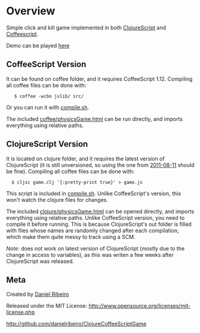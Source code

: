 Overview
==============

Simple click and kill game implemented in both [ClojureScript](https://github.com/clojure/clojurescript/wiki) and [Coffeescript](http://jashkenas.github.com/coffee-script/).

Demo can be played [here](http://danielribeiro.github.com/ClojureCoffeeScriptGame/)


CoffeeScript Version
----
It can be found on coffee folder, and it requires CoffeeScript 1.12. Compiling all coffee files can be done with:

       $ coffee -wcbo jslib/ src/

Or you can run it with [compile.sh](https://github.com/danielribeiro/ClojureCoffeeScriptGame/blob/master/coffee/compile.sh).

The included [coffee/physicsGame.html](https://github.com/danielribeiro/ClojureCoffeeScriptGame/blob/master/coffee/physicsGame.html) can be run directly, and imports everything using relative paths.


ClojureScript Version
----
It is located on clojure folder, and it requires the latest version of ClojureScript (it is still unversioned, so using the one from [2011-08-11](https://github.com/clojure/clojurescript/commits/master) should be fine). Compiling all coffee files can be done with:

      $ cljsc game.clj '{:pretty-print true}' > game.js

This script is included in [compile.sh](https://github.com/danielribeiro/ClojureCoffeeScriptGame/blob/master/clojure/compile.sh). Unlike CoffeeScript's version, this won't watch the clojure files for changes.

The included [clojure/physicsGame.html](https://github.com/danielribeiro/ClojureCoffeeScriptGame/blob/master/clojure/physicsGame.html) can be opened directly, and imports everything using relative paths. Unlike CoffeeScript version, you need to compile it before running. This is because ClojureScript's out folder is filled with files whose names are randomly changed after each compilation, which make them quite messy to track using a SCM.

*Note:* does not work on latest version of ClojureScript (mostly due to the change in access to variables), as this was writen a few weeks after ClojureScript was released.

Meta
----

Created by [Daniel Ribeiro](http://metaphysicaldeveloper.wordpress.com/about-me)

Released under the MIT License: http://www.opensource.org/licenses/mit-license.php

http://github.com/danielribeiro/ClojureCoffeeScriptGame
